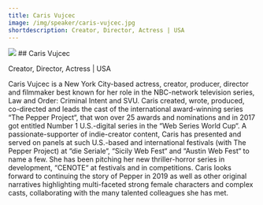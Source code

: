 ```yaml
---
title: Caris Vujcec
image: /img/speaker/caris-vujcec.jpg
shortdescription: Creator, Director, Actress | USA 
---
```

<img src="/img/speaker/caris-vujcec.jpg">
## Caris Vujcec

Creator, Director, Actress | USA

Caris Vujcec is a New York City-based actress, creator, producer, director and filmmaker best known for her role in the NBC-network television series, Law and Order: Criminal Intent and SVU. Caris created, wrote, produced, co-directed and leads the cast of the international award-winning series “The Pepper Project“, that won over 25 awards and nominations and in 2017 got entitled Number 1 U.S.-digital series in the “Web Series World Cup“. A passionate-supporter of indie-creator content, Caris has presented and served on panels at such U.S.-based and international festivals (with The Pepper Project) at “die Seriale“, “Sicily Web Fest“ and “Austin Web Fest“ to name a few. She has been pitching her new thriller-horror series in development, “CENOTE“ at festivals and in competitions. Caris looks forward to continuing the story of Pepper in 2019 as well as other original narratives highlighting multi-faceted strong female characters and complex casts, collaborating with the many talented colleagues she has met. 

